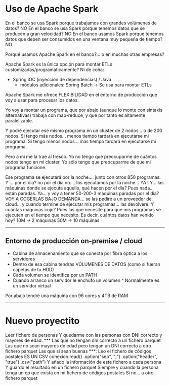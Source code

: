 # Uso de Apache Spark

En el banco se usa Spark porque trabajamos con grandes volúmenes de datos? NO
En el banco se usa Spark porque tenemos datos que se producen a gran velocidad? NO
En el banco usamos Spark porque tenemos datos que deben ser consumidos en una ventana muy pequeña de tiempo? NO

Porqué usamos Apache Spark en el banco?... o en muchas otras empresas?

Apache Spark es la única opción para montar ETLs customizadas/programáticamente? Ni de coña:

- Spring iOC (inyección de dependencias) / Java
  + módulos adicionales: Spring Batch -> Se usa para montar ETLs

Apache Spark me ofrece FLEXIBILIDAD en el entorno de producción que voy a usar para procesar los datos.

Yo voy a montar un programa, que por abajo (aunque lo monte con sintaxis alternativas) trabaja con map-reduce, y que por tanto es altamente paralelizable. 

Y podré ejecutar ese mismo programa en un cluster de 2 nodos... o de 200 nodos.
Si tengo más nodos... menos tiempo tardará en ejecutarse mi programa.
Si tengo menos nodos... más tiempo tardará en ejecutarse mi programa.

Pero a mi me la trae al fresco. Yo no tengo que preocuparme de cuántos nodos tengo en mi cluster. Yo sólo tengo que preocuparme de que mi programa funcione.

Ese programa se ejecutará por la noche.... junto con otros 850 programas.
Y ... por el día? no por el día no.... los ejecutamos por la noche... YA !
Y... las máquinas donde se ejecuta aquello, qué hacen por el día? Pues nada... están paradas.
Ya... y voy a tener 50-200-3 máquinas paradas por el día? VOY A COGERLAS BAJO DEMANDA... 
se las pediré a un proveedor de cloud... y cuando termine de ejecutar mis programas... las devolveré.
Y cuántas máquinas cojo? Pues las que necesite para que mis programas se ejecuten en el tiempo que necesito.
Es decir, cuántos datos han venido hoy? 10M -> 2 máquinas
                                        50M -> 10 máquinas

---

## Entorno de producción on-premise / cloud

- Cabina de almacenamiento que se conecta por fibra óptica a los servidores
- Dentro de esa cabina tendrás VOLUMENES DE DATOS (como si fueran capetas de tu HDD)
- Cada volumen se identifica por un PATH
- Cuando arranco un servidor le enchufo un volumen
                     ^
                     Normalmente es un servidor virtual

Por abajo tendré una máquina con 96 cores y 4TB de RAM 

----
# Nuevo proyectito

Leer fichero de personas
 Y quedarme con las personas con DNI correcto y mayores de edad. ***
 Las que no tengan dni correcto a un fichero parquet
 Las que no sean mayores de edad pero tengan un DNI correcto a otro fichero parquet
 Las que si sean buenas ***:
    Leo el fichero de códigos postales
        ES UN CSV
            conexion.read()
                    .option("sep", ";")
                    .option("header", "true")
                    .csv("path")
    Y añado la información de este fichero a cada persona
        Y guardo el resultado en un fichero parquet
        Siempre y cuando la persona tenga un cp que exista en mi fichero de códigos postales
            Si no... a otro fichero parquet
